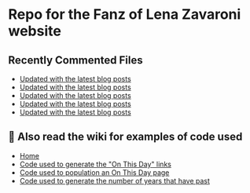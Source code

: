 # Repo for the Fanz of Lena Zavaroni website

## Recently Commented Files
<!-- BLOG-POST-LIST:START -->
- [Updated with the latest blog posts](https://github.com/FanzOfLenaZavaroni/fanzoflenazavaroni.github.io/commit/bf24011a7c8156129de890db49ef2b764d9c062d)
- [Updated with the latest blog posts](https://github.com/FanzOfLenaZavaroni/fanzoflenazavaroni.github.io/commit/67137eb67241dc85e4a3f68e97270cb4d50d7014)
- [Updated with the latest blog posts](https://github.com/FanzOfLenaZavaroni/fanzoflenazavaroni.github.io/commit/c052f40383d48700da444cb58d65132511142aef)
- [Updated with the latest blog posts](https://github.com/FanzOfLenaZavaroni/fanzoflenazavaroni.github.io/commit/f6a7acba159ee7cbd8a98f0fd1adbe485d70fcb5)
- [Updated with the latest blog posts](https://github.com/FanzOfLenaZavaroni/fanzoflenazavaroni.github.io/commit/e39497834f71ac8d5a221db4a774e5840749c170)
<!-- BLOG-POST-LIST:END -->

## :notebook: Also read the wiki for examples of code used
* [Home](https://github.com/FanzOfLenaZavaroni/fanzoflenazavaroni.github.io/wiki)
* [Code used to generate the "On This Day" links](https://github.com/FanzOfLenaZavaroni/fanzoflenazavaroni.github.io/wiki/On-This-Day-Code)
* [Code used to population an On This Day page](https://github.com/FanzOfLenaZavaroni/fanzoflenazavaroni.github.io/wiki/Code-used-to-population-an-On-This-Day-page)
* [Code used to generate the number of years that have past](https://github.com/FanzOfLenaZavaroni/fanzoflenazavaroni.github.io/wiki/Number-of-years-gone-by-code)
